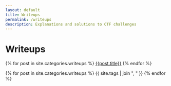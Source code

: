 ```yaml
---
layout: default
title: Writeups
permalink: /writeups
description: Explanations and solutions to CTF challenges
---
```


# Writeups

{% for post in site.categories.writeups %}
  [{{post.title}}]({{post.url}})
{% endfor %}

{% for post in site.categories.writeups %}
  {{ site.tags | join ", " }}
{% endfor %}
